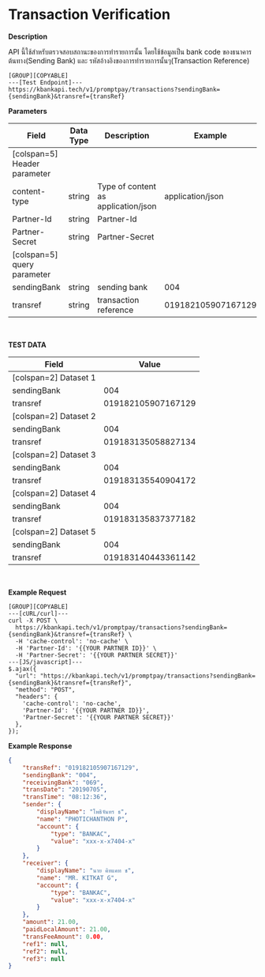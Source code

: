 # Transaction Verification
**Description**

API นี้ใช้สำหรับตรวจสอบสถานะของการทำรายการนั้น โดยใช้ข้อมูลเป็น bank code ของธนาคารต้นทาง(Sending Bank) และ รหัสอ้างอิงของการทำรายการนั้นๆ(Transaction Reference)

```
[GROUP][COPYABLE]
---[Test Endpoint]---
https://kbankapi.tech/v1/promptpay/transactions?sendingBank={sendingBank}&transref={transRef}
```

**Parameters**

| Field                        | Data Type | Description                                                  | Example          | Mandatory |
| ---------------------------- | --------- | ------------------------------------------------------------ | ---------------- | :-------: |
| [colspan=5] Header parameter |
| content-type                 | string    | Type of content as application/json                          | application/json |     Y     |
| Partner-Id                   | string    | Partner-Id     						                      |  				 |     Y     |
| Partner-Secret               | string    | Partner-Secret                                               |    				 |     Y     |
| [colspan=5] query parameter  |
| sendingBank                  | string    | sending bank 												  | 004		         |     Y     |
| transref 			           | string    | transaction reference                          			  | 019182105907167129 |     Y     |

<br />

**TEST DATA**

| Field                        | Value |
| ---------------------------- | --------- |
| [colspan=2] Dataset 1 	   |
| sendingBank        	       | 004 |
| transref                     | 019182105907167129 |
| [colspan=2] Dataset 2 	   |
| sendingBank        	       | 004 |
| transref                     | 019183135058827134 |
| [colspan=2] Dataset 3		   |
| sendingBank        	       | 004 |
| transref                     | 019183135540904172 |
| [colspan=2] Dataset 4 	   |
| sendingBank        	       | 004 |
| transref                     | 019183135837377182 |
| [colspan=2] Dataset 5 	   |
| sendingBank        	       | 004 |
| transref                     | 019183140443361142 |

<br />

**Example Request**

```
[GROUP][COPYABLE]
---[cURL/curl]---
curl -X POST \
  https://kbankapi.tech/v1/promptpay/transactions?sendingBank={sendingBank}&transref={transRef} \
  -H 'cache-control': 'no-cache' \
  -H 'Partner-Id': '{{YOUR PARTNER ID}}' \
  -H 'Partner-Secret': '{{YOUR PARTNER SECRET}}'
---[JS/javascript]---
$.ajax({
  "url": "https://kbankapi.tech/v1/promptpay/transactions?sendingBank={sendingBank}&transref={transRef}",
  "method": "POST",
  "headers": {
    'cache-control': 'no-cache',
    'Partner-Id': '{{YOUR PARTNER ID}}',
    'Partner-Secret': '{{YOUR PARTNER SECRET}}'
  },
});
```

**Example Response**
```json
{
    "transRef": "019182105907167129",
    "sendingBank": "004",
    "receivingBank": "069",
    "transDate": "20190705",
    "transTime": "08:12:36",
    "sender": {
        "displayName": "โพธิจันทร ธ",
        "name": "PHOTICHANTHON P",
        "account": {
            "type": "BANKAC",
            "value": "xxx-x-x7404-x"
        }
    },
    "receiver": {
        "displayName": "นาย คิทแคท ช",
        "name": "MR. KITKAT G",
        "account": {
            "type": "BANKAC",
            "value": "xxx-x-x7404-x"
        }
    },
    "amount": 21.00,
    "paidLocalAmount": 21.00,
    "transFeeAmount": 0.00,
    "ref1": null,
    "ref2": null,
    "ref3": null
}

```
